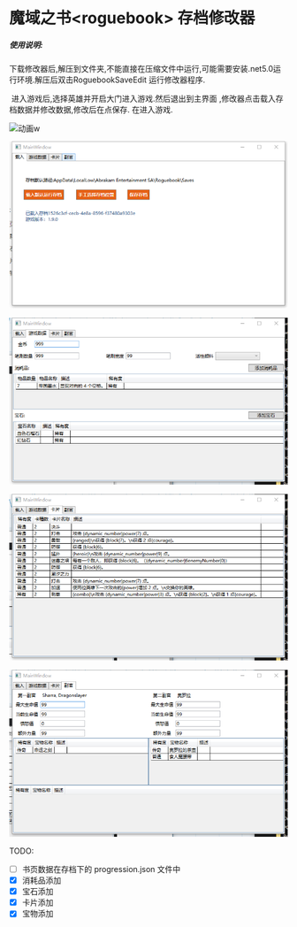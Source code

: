 # 魔域之书\<roguebook> 存档修改器

##### 使用说明:

​		下载修改器后,解压到文件夹,不能直接在压缩文件中运行,可能需要安装.net5.0运行环境.解压后双击RoguebookSaveEdit 运行修改器程序.

​		进入游戏后,选择英雄并开启大门进入游戏.然后退出到主界面 ,修改器点击载入存档数据并修改数据,修改后在点保存. 在进入游戏.



![动画w](ReadMe.assets/%E5%8A%A8%E7%94%BBw.webp)

![image-20220209165902042](ReadMe.assets/image-20220209165902042.png)

![image-20220209165912071](ReadMe.assets/image-20220209165912071.png)



![image-20220209165920667](ReadMe.assets/image-20220209165920667.png)

![image-20220209165928655](ReadMe.assets/image-20220209165928655.png)



TODO:

- [ ] 书页数据在存档下的 progression.json 文件中
- [x] 消耗品添加
- [x] 宝石添加
- [x] 卡片添加
- [x] 宝物添加
